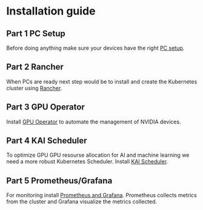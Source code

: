 # Installation guide
## Part 1 PC Setup
Before doing anything make sure your devices have the right [PC setup](PC%20setup/README.md).

## Part 2 Rancher
When PCs are ready next step would be to install and create the Kubernetes cluster using [Rancher](Rancher/README.md).

## Part 3 GPU Operator
Install [GPU Operator](GPU%20Operator/README.md) to automate the management of NVIDIA devices.

## Part 4 KAI Scheduler
To optimize GPU GPU resourse allocation for AI and machine learning we need a more robust Kubernetes Scheduler. Install [KAI Scheduler](KAI%20Scheduler/README.md).

## Part 5 Prometheus/Grafana
For monitoring install [Prometheus and Grafana](Monitoring/README.md). Prometheus collects metrics from the cluster and Grafana visualize the metrics collected.
